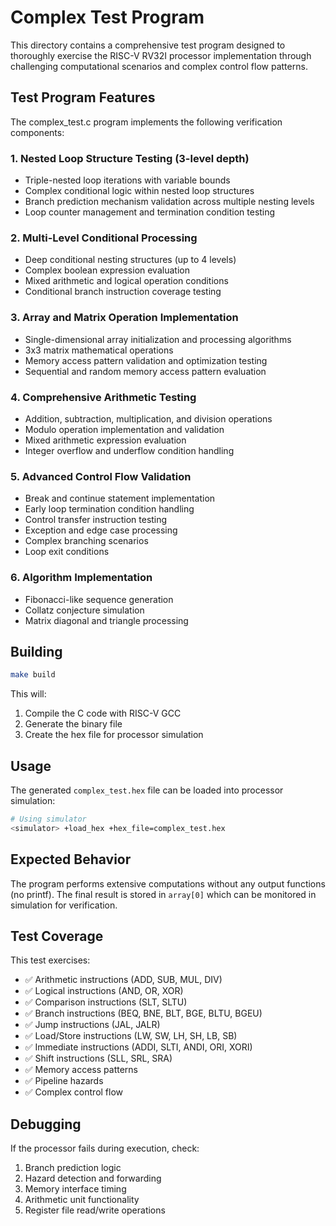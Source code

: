 # Complex Test Program

This directory contains a comprehensive test program designed to thoroughly exercise the RISC-V RV32I processor implementation through challenging computational scenarios and complex control flow patterns.

## Test Program Features

The complex_test.c program implements the following verification components:

### 1. Nested Loop Structure Testing (3-level depth)
- Triple-nested loop iterations with variable bounds
- Complex conditional logic within nested loop structures
- Branch prediction mechanism validation across multiple nesting levels
- Loop counter management and termination condition testing

### 2. Multi-Level Conditional Processing
- Deep conditional nesting structures (up to 4 levels)
- Complex boolean expression evaluation
- Mixed arithmetic and logical operation conditions
- Conditional branch instruction coverage testing

### 3. Array and Matrix Operation Implementation
- Single-dimensional array initialization and processing algorithms
- 3x3 matrix mathematical operations
- Memory access pattern validation and optimization testing
- Sequential and random memory access pattern evaluation

### 4. Comprehensive Arithmetic Testing
- Addition, subtraction, multiplication, and division operations
- Modulo operation implementation and validation
- Mixed arithmetic expression evaluation
- Integer overflow and underflow condition handling

### 5. Advanced Control Flow Validation
- Break and continue statement implementation
- Early loop termination condition handling
- Control transfer instruction testing
- Exception and edge case processing
- Complex branching scenarios
- Loop exit conditions

### 6. Algorithm Implementation
- Fibonacci-like sequence generation
- Collatz conjecture simulation
- Matrix diagonal and triangle processing

## Building

```bash
make build
```

This will:
1. Compile the C code with RISC-V GCC
2. Generate the binary file
3. Create the hex file for processor simulation

## Usage

The generated `complex_test.hex` file can be loaded into processor simulation:

```bash
# Using simulator
<simulator> +load_hex +hex_file=complex_test.hex
```

## Expected Behavior

The program performs extensive computations without any output functions (no printf). 
The final result is stored in `array[0]` which can be monitored in simulation for verification.

## Test Coverage

This test exercises:
- ✅ Arithmetic instructions (ADD, SUB, MUL, DIV)
- ✅ Logical instructions (AND, OR, XOR)
- ✅ Comparison instructions (SLT, SLTU)
- ✅ Branch instructions (BEQ, BNE, BLT, BGE, BLTU, BGEU)
- ✅ Jump instructions (JAL, JALR)
- ✅ Load/Store instructions (LW, SW, LH, SH, LB, SB)
- ✅ Immediate instructions (ADDI, SLTI, ANDI, ORI, XORI)
- ✅ Shift instructions (SLL, SRL, SRA)
- ✅ Memory access patterns
- ✅ Pipeline hazards
- ✅ Complex control flow

## Debugging

If the processor fails during execution, check:
1. Branch prediction logic
2. Hazard detection and forwarding
3. Memory interface timing
4. Arithmetic unit functionality
5. Register file read/write operations
